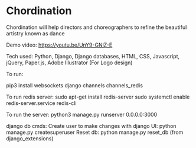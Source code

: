 # Chordination
Chordination will help directors and choreographers to refine the beautiful artistry known as dance


Demo video: https://youtu.be/UnY9-GNlZ-E

Tech used: Python, Django, Django databases, HTML, CSS, Javascript, jQuery, Paper.js, Adobe Illustrator (For Logo design)

To run: 

pip3 install websockets django channels channels_redis

To run redis server: 
sudo apt-get install redis-server
sudo systemctl enable redis-server.service
redis-cli

To run the server: 
python3 manage.py runserver 0.0.0.0:3000

django db cmds:
Create user to make changes with django UI: python manage.py createsuperuser
Reset db: python manage.py reset_db (from django_extensions)

